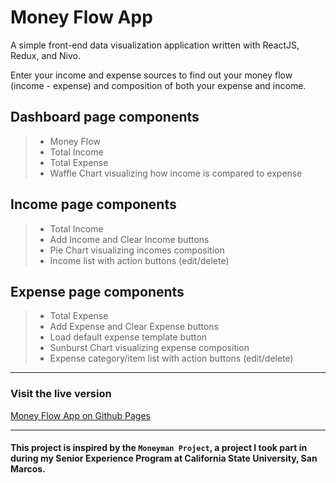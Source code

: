 # Money Flow App

A simple front-end data visualization application written with ReactJS, Redux, and Nivo.

Enter your income and expense sources to find out your money flow (income - expense) and composition of both your expense and income.

## Dashboard page components

> * Money Flow
> * Total Income
> * Total Expense
> * Waffle Chart visualizing how income is compared to expense

## Income page components

> * Total Income
> * Add Income and Clear Income buttons
> * Pie Chart visualizing incomes composition
> * Income list with action buttons (edit/delete)

## Expense page components

> * Total Expense
> * Add Expense and Clear Expense buttons
> * Load default expense template button
> * Sunburst Chart visualizing expense composition
> * Expense category/item list with action buttons (edit/delete)

---

### Visit the live version

[Money Flow App on Github Pages](https://qnguyen94.github.io/money-flow-app/)

---

#### This project is inspired by the `Moneyman Project`, a project I took part in during my Senior Experience Program at California State University, San Marcos.

